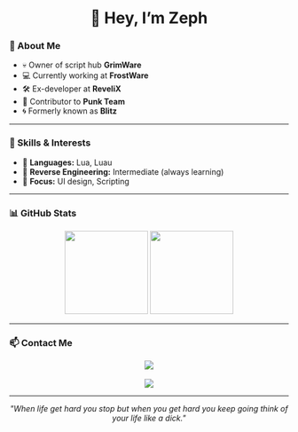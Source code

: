 <h1 align="center">👋 Hey, I’m Zeph</h1>

### 🚀 About Me
- 💀 Owner of script hub **GrimWare**
- 💻 Currently working at **FrostWare**
- 🛠️ Ex-developer at **ReveliX**
- 🤝 Contributor to **Punk Team**
- 🌀 Formerly known as **Blitz**

---

### 🧠 Skills & Interests
- 🔹 **Languages:** Lua, Luau  
- 🔹 **Reverse Engineering:** Intermediate (always learning)  
- 🔹 **Focus:** UI design, Scripting

---

### 📊 GitHub Stats
<p align="center">
  <img src="https://github-readme-stats.vercel.app/api?username=luvedbyzeph&show_icons=true&theme=radical" height="150"/>
  <img src="https://github-readme-stats.vercel.app/api/top-langs/?username=Luvedbyzeph&layout=compact&theme=radical" height="150"/>
</p>

---

### 📫 Contact Me
<p align="center">
  <a href="mailto:zeph.sys@gmail.com"><img src="https://img.shields.io/badge/Gmail-zeph.sys%40gmail.com-D14836?style=for-the-badge&logo=gmail&logoColor=white"/></a><br/><br/>
  <img src="https://img.shields.io/badge/Discord-Zeph.sys-7289DA?style=for-the-badge&logo=discord&logoColor=white"/>
</p>

---

<p align="center"><i>"When life get hard you stop but when you get hard you keep going think of your life like a dick."</i></p>
 
